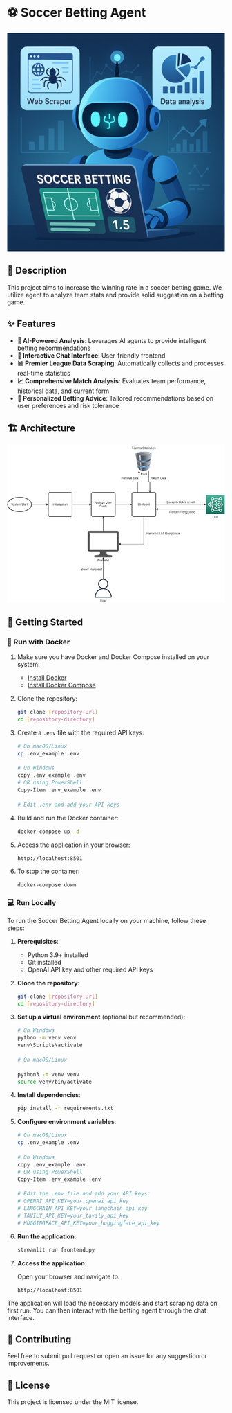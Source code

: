 # ⚽ Soccer Betting Agent

![Cover](Doc/Cover.png)

## 📝 Description

This project aims to increase the winning rate in a soccer betting game. We utilize agent to analyze team stats and provide solid suggestion on a betting game.

## ✨ Features

- **🤖 AI-Powered Analysis**: Leverages AI agents to provide intelligent betting recommendations
- **💬 Interactive Chat Interface**: User-friendly frontend
- **📊 Premier League Data Scraping**: Automatically collects and processes real-time statistics
- **📈 Comprehensive Match Analysis**: Evaluates team performance, historical data, and current form
- **🎯 Personalized Betting Advice**: Tailored recommendations based on user preferences and risk tolerance

## 🏗️ Architecture

![Architecture of System](Doc/Europe%20Football%20workflow-v2.drawio.png)

## 🚀 Getting Started

### 🐳 Run with Docker

1. Make sure you have Docker and Docker Compose installed on your system:
   - [Install Docker](https://docs.docker.com/get-docker/)
   - [Install Docker Compose](https://docs.docker.com/compose/install/)

2. Clone the repository:

   ```bash
   git clone [repository-url]
   cd [repository-directory]
   ```

3. Create a `.env` file with the required API keys:

   ```bash
   # On macOS/Linux
   cp .env_example .env
   
   # On Windows
   copy .env_example .env
   # OR using PowerShell
   Copy-Item .env_example .env
   
   # Edit .env and add your API keys
   ```

4. Build and run the Docker container:

   ```bash
   docker-compose up -d
   ```

5. Access the application in your browser:

   ```
   http://localhost:8501
   ```

6. To stop the container:

   ```bash
   docker-compose down
   ```

### 💻 Run Locally

To run the Soccer Betting Agent locally on your machine, follow these steps:

1. **Prerequisites**:
   - Python 3.9+ installed
   - Git installed
   - OpenAI API key and other required API keys

2. **Clone the repository**:

   ```bash
   git clone [repository-url]
   cd [repository-directory]
   ```

3. **Set up a virtual environment** (optional but recommended):

   ```bash
   # On Windows
   python -m venv venv
   venv\Scripts\activate

   # On macOS/Linux

   python3 -m venv venv
   source venv/bin/activate
   ```

4. **Install dependencies**:

   ```bash
   pip install -r requirements.txt
   ```

5. **Configure environment variables**:

   ```bash
   # On macOS/Linux
   cp .env_example .env
   
   # On Windows
   copy .env_example .env
   # OR using PowerShell
   Copy-Item .env_example .env
   
   # Edit the .env file and add your API keys:
   # OPENAI_API_KEY=your_openai_api_key
   # LANGCHAIN_API_KEY=your_langchain_api_key
   # TAVILY_API_KEY=your_tavily_api_key
   # HUGGINGFACE_API_KEY=your_huggingface_api_key
   ```

6. **Run the application**:

   ```bash
   streamlit run frontend.py
   ```

7. **Access the application**:

   Open your browser and navigate to:

   ```
   http://localhost:8501
   ```

The application will load the necessary models and start scraping data on first run. You can then interact with the betting agent through the chat interface.

## 🤝 Contributing

Feel free to submit pull request or open an issue for any suggestion or improvements.

## 📄 License

This project is licensed under the MIT license.
